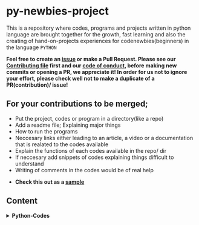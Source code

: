 # py-newbies-project

This is a repository where codes, programs and projects written in python language are brought together for the growth, fast learning and also the creating of hand-on-projects experiences for codenewbies(beginners) in the language `PYTHON`

__Feel free to create an [issue](https://github.com/chryz-hub/py-tutorials/issues) or make a Pull Request. Please see our [Contributing file](https://github.com/chryz-hub/py-tutorials/blob/master/CONTRIBUTING.md) 
first and our [code of conduct](https://github.com/chryz-hub/py-tutorials/blob/master/CODE_OF_CONDUCT.md), before making new commits or opening a PR, we appreciate it!
In order for us not to ignore your effort, please check well not to make a duplicate of a PR(contribution)/ issue!__

## For your contributions to be merged;

- Put the project, codes or program in a directory(like a repo)
- Add a readme file; Explaining major things
 - How to run the programs
 - Neccesary links either leading to an article, a video or a documentation that is realated to the codes available
 - Explain the functions of each codes available in the repo/ dir
 - If neccesary add snippets of codes explaining things difficult to understand
 - Writing of comments in the codes would be of real help
 
  * <strong>Check this out as a [sample](https://github.com/chryzcodez/retrieve-json-data)</strong>
 
 ## Content
 
 <details>
<summary>
<strong> Python-Codes</strong>
</summary>
    <ul>
        <li><a href="https://github.com/chryz-hub/py-projects/tree/master/all-python-codes/bulk-file-renamer"> Bulk-File-Renamer</a></li>
        <li><a href="https://github.com/chryzcodez/py-newbie-projects/tree/master/all-python-codes/dictionary-algo"> Dictionary-algorithm</a></li>
        <li><a href="https://github.com/chryz-hub/py-projects/tree/master/all-python-codes/e-mail-scrapper"> E-mail Scrapper</a></li>
        <li><a href="https://github.com/chryz-hub/py-projects/tree/master/all-python-codes/git-pics-scrapper"> Git-Pics-Scrapper</a></li>
        <li><a href="https://github.com/chryz-hub/py-projects/tree/master/all-python-codes/image-retrieval"> Image Retrieval</a></li>
        <li><a href="https://github.com/chryz-hub/py-projects/tree/master/all-python-codes/retri-itunes-data"> Itunes Data Retrieval</a></li>
        <li><a href="https://github.com/chryzcodez/py-newbie-projects/tree/master/all-python-codes/retrieve-school-data"> School Data Retrieval</a></li>
   
   </ul>
</details>

 


